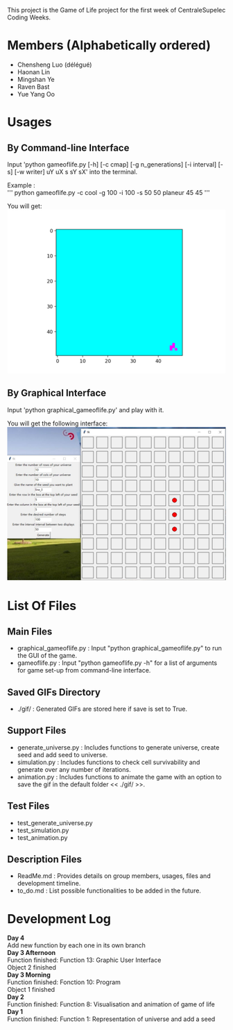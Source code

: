 This project is the Game of Life project for the first week of CentraleSupelec Coding Weeks.

Members (Alphabetically ordered)
===================================
- Chensheng Luo (délégué)
- Haonan Lin
- Mingshan Ye
- Raven Bast
- Yue Yang Oo

Usages  
====================================
By Command-line Interface 
------------------------------------
Input 'python gameoflife.py [-h] [-c cmap] [-g n_generations] [-i interval] [-s] [-w writer] uY uX s sY sX' into the terminal.  

Example :  
''' python gameoflife.py -c cool -g 100 -i 100 -s 50 50 planeur 45 45 '''  

You will get:  
<img src="gif/planeur_universe_50-50_generations_100_interval_100.gif"> 

By Graphical Interface    
------------------------------------
Input 'python graphical_gameoflife.py' and play with it.  

You will get the following interface: 
<img src="gif/demo_graphic.jpg">  

List Of Files
====================================
Main Files
------------------------------------
- graphical_gameoflife.py : Input "python graphical_gameoflife.py" to run the GUI of the game.  
- gameoflife.py : Input "python gameoflife.py -h" for a list of arguments for game set-up from command-line interface.  

Saved GIFs Directory
------------------------------------
- ./gif/ : Generated GIFs are stored here if save is set to True.  

Support Files
------------------------------------
- generate_universe.py : Includes functions to generate universe, create seed and add seed to universe.  
- simulation.py : Includes functions to check cell survivability and generate over any number of iterations.  
- animation.py : Includes functions to animate the game with an option to save the gif in the default folder << ./gif/ >>.  

Test Files
------------------------------------
- test_generate_universe.py  
- test_simulation.py  
- test_animation.py  

Description Files
-------------------------------------
- ReadMe.md : Provides details on group members, usages, files and development timeline.
- to_do.md : List possible functionalities to be added in the future.  

Development Log
====================================
**Day 4**  
    Add new function by each one in its own branch  
**Day 3 Afternoon**  
    Function finished: Function 13: Graphic User Interface  
    Object 2 finished  
**Day 3 Morning**  
    Function finished: Fonction 10: Program   
    Object 1 finished    
**Day 2**  
    Function finished: Function 8: Visualisation and animation of game of life  
**Day 1**  
    Function finished: Function 1: Representation of universe and add a seed